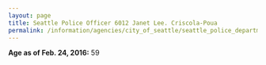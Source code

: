 ```yaml
---
layout: page
title: Seattle Police Officer 6012 Janet Lee. Criscola-Poua
permalink: /information/agencies/city_of_seattle/seattle_police_department/copbook/6012/
---
```


**Age as of Feb. 24, 2016:** 59
